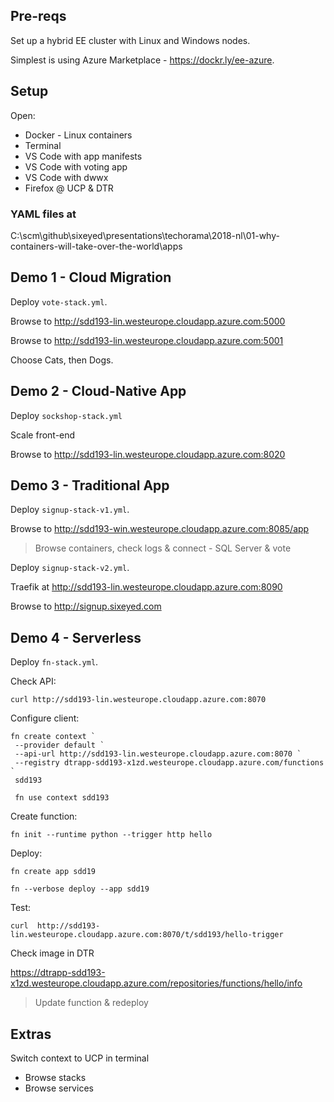 ## Pre-reqs

Set up a hybrid EE cluster with Linux and Windows nodes.

Simplest is using Azure Marketplace - https://dockr.ly/ee-azure.

## Setup 

Open:

- Docker - Linux containers
- Terminal
- VS Code with app manifests
- VS Code with voting app
- VS Code with dwwx
- Firefox @ UCP & DTR

### YAML files at

C:\scm\github\sixeyed\presentations\techorama\2018-nl\01-why-containers-will-take-over-the-world\apps

## Demo 1 - Cloud Migration

Deploy `vote-stack.yml`.

Browse to http://sdd193-lin.westeurope.cloudapp.azure.com:5000

Browse to http://sdd193-lin.westeurope.cloudapp.azure.com:5001

Choose Cats, then Dogs.


## Demo 2 - Cloud-Native App

Deploy `sockshop-stack.yml`

Scale front-end

Browse to http://sdd193-lin.westeurope.cloudapp.azure.com:8020


## Demo 3 - Traditional App

Deploy `signup-stack-v1.yml`.

Browse to http://sdd193-win.westeurope.cloudapp.azure.com:8085/app

> Browse containers, check logs & connect - SQL Server & vote 

Deploy `signup-stack-v2.yml`.

Traefik at http://sdd193-lin.westeurope.cloudapp.azure.com:8090

Browse to http://signup.sixeyed.com



## Demo 4 - Serverless

Deploy `fn-stack.yml`.

Check API:

```
curl http://sdd193-lin.westeurope.cloudapp.azure.com:8070
```

Configure client:

```
fn create context `
 --provider default `
 --api-url http://sdd193-lin.westeurope.cloudapp.azure.com:8070 `
 --registry dtrapp-sdd193-x1zd.westeurope.cloudapp.azure.com/functions `
 sdd193

 fn use context sdd193
```

Create function:

```
fn init --runtime python --trigger http hello
```

Deploy:

```
fn create app sdd19

fn --verbose deploy --app sdd19
```

Test:

```
curl  http://sdd193-lin.westeurope.cloudapp.azure.com:8070/t/sdd193/hello-trigger
```

Check image in DTR

https://dtrapp-sdd193-x1zd.westeurope.cloudapp.azure.com/repositories/functions/hello/info


> Update function & redeploy

## Extras

Switch context to UCP in terminal

- Browse stacks
- Browse services
